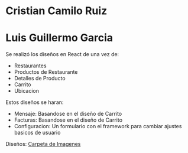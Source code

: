 # Cristian Camilo Ruiz
# Luis Guillermo Garcia

Se realizó los diseños en React de una vez de:
* Restaurantes
* Productos de Restaurante
* Detalles de Producto
* Carrito
* Ubicacion

Estos diseños se haran:
* Mensaje: Basandose en el diseño de Carrito
* Facturas: Basandose en el diseño de Carrito
* Configuracion: Un formulario con el framework para cambiar ajustes basicos de usuario

Diseños: [Carpeta de Imagenes](https://github.com/LuisUAO/Avance/tree/main/mockups)